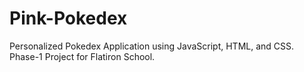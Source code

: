 # Pink-Pokedex
Personalized Pokedex Application using JavaScript, HTML, and CSS. Phase-1 Project for Flatiron School.
